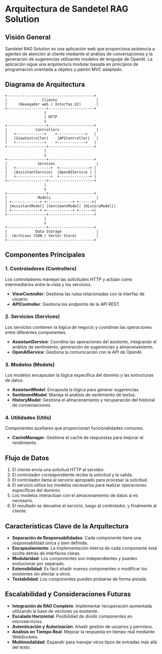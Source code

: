 # Arquitectura de Sandetel RAG Solution

## Visión General

Sandetel RAG Solution es una aplicación web que proporciona asistencia a agentes de atención al cliente mediante el análisis de conversaciones y la generación de sugerencias utilizando modelos de lenguaje de OpenAI. La aplicación sigue una arquitectura modular basada en principios de programación orientada a objetos y patrón MVC adaptado.

## Diagrama de Arquitectura

```
+----------------------------------------+
|                Cliente                  |
|     (Navegador web / Interfaz UI)       |
+------------------+---------------------+
                  |
                  | HTTP
                  v
+------------------+---------------------+
|             Controllers                 |
|   +-------------+    +-------------+   |
|   |ViewController|    |APIController|   |
|   +-------------+    +-------------+   |
+------------------+---------------------+
                  |
                  v
+------------------+---------------------+
|              Services                   |
|   +----------------+  +--------------+ |
|   |AssistantService|  |OpenAIService | |
|   +----------------+  +--------------+ |
+------------------+---------------------+
                  |
                  v
+------------------+---------------------+
|              Models                     |
| +-------------+ +------------+ +------+|
| |AssistantModel| |SentimentModel| |HistoryModel||
| +-------------+ +------------+ +------+|
+------------------+---------------------+
                  |
                  v
+------------------+---------------------+
|             Data Storage                |
|  (Archivos JSON / Vector Store)         |
+----------------------------------------+
```

## Componentes Principales

### 1. Controladores (Controllers)

Los controladores manejan las solicitudes HTTP y actúan como intermediarios entre la vista y los servicios.

- **ViewController**: Gestiona las rutas relacionadas con la interfaz de usuario.
- **APIController**: Gestiona los endpoints de la API REST.

### 2. Servicios (Services)

Los servicios contienen la lógica de negocio y coordinan las operaciones entre diferentes componentes.

- **AssistantService**: Coordina las operaciones del asistente, integrando el análisis de sentimiento, generación de sugerencias y almacenamiento.
- **OpenAIService**: Gestiona la comunicación con la API de OpenAI.

### 3. Modelos (Models)

Los modelos encapsulan la lógica específica del dominio y las estructuras de datos.

- **AssistantModel**: Encapsula la lógica para generar sugerencias.
- **SentimentModel**: Maneja el análisis de sentimiento de textos.
- **HistoryModel**: Gestiona el almacenamiento y recuperación del historial de conversaciones.

### 4. Utilidades (Utils)

Componentes auxiliares que proporcionan funcionalidades comunes.

- **CacheManager**: Gestiona el caché de respuestas para mejorar el rendimiento.

## Flujo de Datos

1. El cliente envía una solicitud HTTP al servidor.
2. El controlador correspondiente recibe la solicitud y la valida.
3. El controlador llama al servicio apropiado para procesar la solicitud.
4. El servicio utiliza los modelos necesarios para realizar operaciones específicas del dominio.
5. Los modelos interactúan con el almacenamiento de datos si es necesario.
6. El resultado se devuelve al servicio, luego al controlador, y finalmente al cliente.

## Características Clave de la Arquitectura

- **Separación de Responsabilidades**: Cada componente tiene una responsabilidad única y bien definida.
- **Encapsulamiento**: La implementación interna de cada componente está oculta detrás de interfaces claras.
- **Modularidad**: Los componentes son independientes y pueden evolucionar por separado.
- **Extensibilidad**: Es fácil añadir nuevos componentes o modificar los existentes sin afectar a otros.
- **Testabilidad**: Los componentes pueden probarse de forma aislada.

## Escalabilidad y Consideraciones Futuras

- **Integración de RAG Completo**: Implementar recuperación aumentada utilizando la base de vectores ya existente.
- **Escalado Horizontal**: Posibilidad de dividir componentes en microservicios.
- **Autenticación y Autorización**: Añadir gestión de usuarios y permisos.
- **Análisis en Tiempo Real**: Mejorar la respuesta en tiempo real mediante WebSockets.
- **Multimodalidad**: Expandir para manejar otros tipos de entradas más allá del texto. 